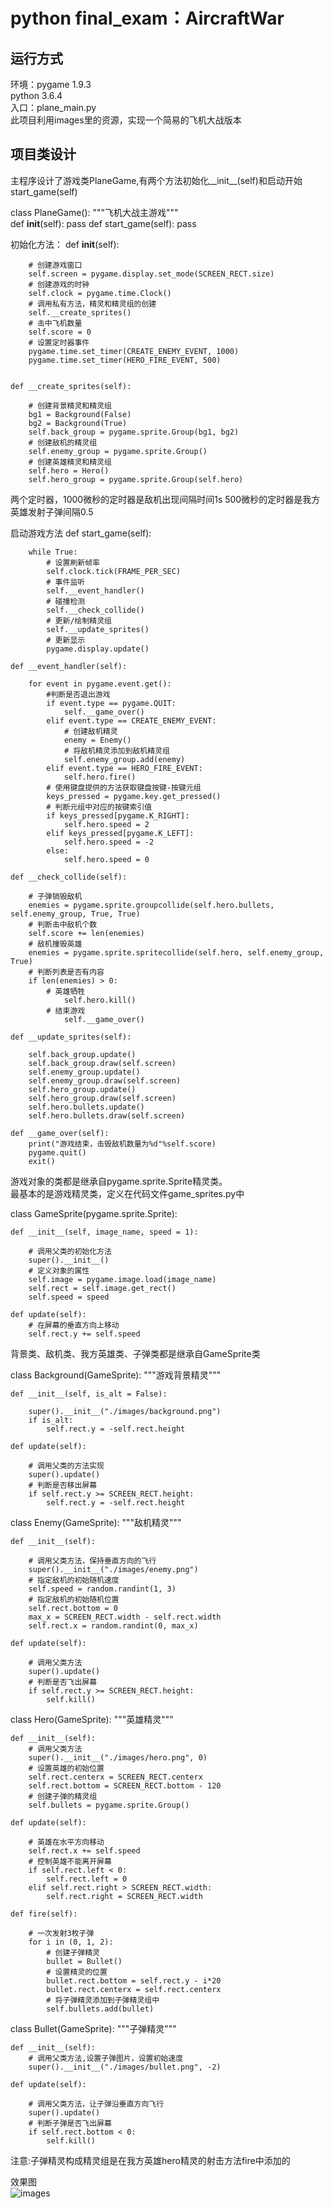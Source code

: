 python final_exam：AircraftWar
====
运行方式
----
环境：pygame 1.9.3</br>
python 3.6.4</br>
入口：plane_main.py</br>
此项目利用images里的资源，实现一个简易的飞机大战版本</br>

项目类设计
----
主程序设计了游戏类PlaneGame,有两个方法初始化__init__(self)和启动开始start_game(self)


class PlaneGame():
    """飞机大战主游戏"""   
    def __init__(self):
        pass
    def start_game(self):
        pass
        
初始化方法：
    def __init__(self):
    
        # 创建游戏窗口
        self.screen = pygame.display.set_mode(SCREEN_RECT.size)
        # 创建游戏的时钟
        self.clock = pygame.time.Clock()
        # 调用私有方法，精灵和精灵组的创建
        self.__create_sprites()
        # 击中飞机数量
        self.score = 0
        # 设置定时器事件
        pygame.time.set_timer(CREATE_ENEMY_EVENT, 1000)
        pygame.time.set_timer(HERO_FIRE_EVENT, 500)


    def __create_sprites(self):
    
        # 创建背景精灵和精灵组
        bg1 = Background(False)
        bg2 = Background(True)
        self.back_group = pygame.sprite.Group(bg1, bg2)
        # 创建敌机的精灵组
        self.enemy_group = pygame.sprite.Group()
        # 创建英雄精灵和精灵组
        self.hero = Hero()
        self.hero_group = pygame.sprite.Group(self.hero)
        
  两个定时器，1000微秒的定时器是敌机出现间隔时间1s
  500微秒的定时器是我方英雄发射子弹间隔0.5
        
  启动游戏方法
    def start_game(self):

        while True:
            # 设置刷新帧率
            self.clock.tick(FRAME_PER_SEC)
            # 事件监听
            self.__event_handler()
            # 碰撞检测
            self.__check_collide()
            # 更新/绘制精灵组
            self.__update_sprites()
            # 更新显示
            pygame.display.update()

    def __event_handler(self):

        for event in pygame.event.get():
            #判断是否退出游戏
            if event.type == pygame.QUIT:
                self.__game_over()
            elif event.type == CREATE_ENEMY_EVENT:
                # 创建敌机精灵
                enemy = Enemy()
                # 将敌机精灵添加到敌机精灵组
                self.enemy_group.add(enemy)
            elif event.type == HERO_FIRE_EVENT:
                self.hero.fire()
            # 使用键盘提供的方法获取键盘按键-按键元组
            keys_pressed = pygame.key.get_pressed()
            # 判断元组中对应的按键索引值
            if keys_pressed[pygame.K_RIGHT]:
                self.hero.speed = 2
            elif keys_pressed[pygame.K_LEFT]:
                self.hero.speed = -2
            else:
                self.hero.speed = 0
                
    def __check_collide(self):

        # 子弹销毁敌机
        enemies = pygame.sprite.groupcollide(self.hero.bullets, self.enemy_group, True, True)
        # 判断击中敌机个数
        self.score += len(enemies)
        # 敌机撞毁英雄
        enemies = pygame.sprite.spritecollide(self.hero, self.enemy_group, True)
        # 判断列表是否有内容
        if len(enemies) > 0:
            # 英雄牺牲
                self.hero.kill()
            # 结束游戏
                self.__game_over()

    def __update_sprites(self):

        self.back_group.update()
        self.back_group.draw(self.screen)
        self.enemy_group.update()
        self.enemy_group.draw(self.screen)
        self.hero_group.update()
        self.hero_group.draw(self.screen)
        self.hero.bullets.update()
        self.hero.bullets.draw(self.screen)

    def __game_over(self):
        print("游戏结束，击毁敌机数量为%d"%self.score)
        pygame.quit()
        exit()


游戏对象的类都是继承自pygame.sprite.Sprite精灵类。</br>
最基本的是游戏精灵类，定义在代码文件game_sprites.py中


class GameSprite(pygame.sprite.Sprite):

    def __init__(self, image_name, speed = 1):
    
        # 调用父类的初始化方法
        super().__init__()
        # 定义对象的属性
        self.image = pygame.image.load(image_name)
        self.rect = self.image.get_rect()
        self.speed = speed

    def update(self):
        # 在屏幕的垂直方向上移动
        self.rect.y += self.speed
        

背景类、敌机类、我方英雄类、子弹类都是继承自GameSprite类


class Background(GameSprite):
    """游戏背景精灵"""

    def __init__(self, is_alt = False):
    
        super().__init__("./images/background.png")
        if is_alt:
            self.rect.y = -self.rect.height

    def update(self):

        # 调用父类的方法实现
        super().update()
        # 判断是否移出屏幕
        if self.rect.y >= SCREEN_RECT.height:
            self.rect.y = -self.rect.height
            
          
 class Enemy(GameSprite):
    """敌机精灵"""

    def __init__(self):

        # 调用父类方法，保持垂直方向的飞行
        super().__init__("./images/enemy.png")
        # 指定敌机的初始随机速度
        self.speed = random.randint(1, 3)
        # 指定敌机的初始随机位置
        self.rect.bottom = 0
        max_x = SCREEN_RECT.width - self.rect.width
        self.rect.x = random.randint(0, max_x)

    def update(self):

        # 调用父类方法
        super().update()
        # 判断是否飞出屏幕
        if self.rect.y >= SCREEN_RECT.height:
            self.kill()
            
            
class Hero(GameSprite):
    """英雄精灵"""

    def __init__(self):
        # 调用父类方法
        super().__init__("./images/hero.png", 0)
        # 设置英雄的初始位置
        self.rect.centerx = SCREEN_RECT.centerx
        self.rect.bottom = SCREEN_RECT.bottom - 120
        # 创建子弹的精灵组
        self.bullets = pygame.sprite.Group()

    def update(self):

        # 英雄在水平方向移动
        self.rect.x += self.speed
        # 控制英雄不能离开屏幕
        if self.rect.left < 0:
            self.rect.left = 0
        elif self.rect.right > SCREEN_RECT.width:
            self.rect.right = SCREEN_RECT.width

    def fire(self):

        # 一次发射3枚子弹
        for i in (0, 1, 2):
            # 创建子弹精灵
            bullet = Bullet()
            # 设置精灵的位置
            bullet.rect.bottom = self.rect.y - i*20
            bullet.rect.centerx = self.rect.centerx
            # 将子弹精灵添加到子弹精灵组中
            self.bullets.add(bullet)
            
            
  class Bullet(GameSprite):
    """子弹精灵"""

    def __init__(self):
        # 调用父类方法,设置子弹图片，设置初始速度
        super().__init__("./images/bullet.png", -2)

    def update(self):

        # 调用父类方法，让子弹沿垂直方向飞行
        super().update()
        # 判断子弹是否飞出屏幕
        if self.rect.bottom < 0:
            self.kill()
  注意:子弹精灵构成精灵组是在我方英雄hero精灵的射击方法fire中添加的
 
 
  效果图</br>
  ![images](https://github.com/xiayuliao/AircraftWar/blob/master/images/effect.png)
